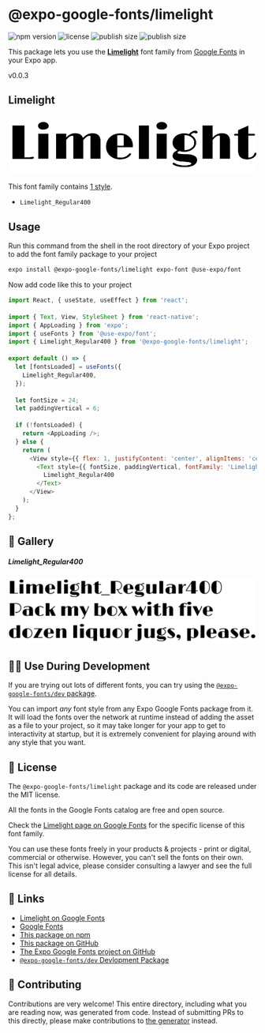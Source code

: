 # @expo-google-fonts/limelight

![npm version](https://flat.badgen.net/npm/v/@expo-google-fonts/limelight)
![license](https://flat.badgen.net/github/license/expo/google-fonts)
![publish size](https://flat.badgen.net/packagephobia/install/@expo-google-fonts/limelight)
![publish size](https://flat.badgen.net/packagephobia/publish/@expo-google-fonts/limelight)

This package lets you use the [**Limelight**](https://fonts.google.com/specimen/Limelight) font family from [Google Fonts](https://fonts.google.com/) in your Expo app.

v0.0.3

## Limelight

![Limelight](./font-family.png)

This font family contains [1 style](#-gallery).

- `Limelight_Regular400`

## Usage

Run this command from the shell in the root directory of your Expo project to add the font family package to your project
```sh
expo install @expo-google-fonts/limelight expo-font @use-expo/font
```

Now add code like this to your project
```js
import React, { useState, useEffect } from 'react';

import { Text, View, StyleSheet } from 'react-native';
import { AppLoading } from 'expo';
import { useFonts } from '@use-expo/font';
import { Limelight_Regular400 } from '@expo-google-fonts/limelight';

export default () => {
  let [fontsLoaded] = useFonts({
    Limelight_Regular400,
  });

  let fontSize = 24;
  let paddingVertical = 6;

  if (!fontsLoaded) {
    return <AppLoading />;
  } else {
    return (
      <View style={{ flex: 1, justifyContent: 'center', alignItems: 'center' }}>
        <Text style={{ fontSize, paddingVertical, fontFamily: 'Limelight_Regular400' }}>
          Limelight_Regular400
        </Text>
      </View>
    );
  }
};

```

## 🔡 Gallery

##### Limelight_Regular400
![Limelight_Regular400](./ba79f57019c587202d831e35a7e10e6dc9ab23546f46ec9da01aa4d25d509913.ttf.png)


## 👩‍💻 Use During Development

If you are trying out lots of different fonts, you can try using the [`@expo-google-fonts/dev` package](https://github.com/expo/google-fonts/tree/master/font-packages/dev#readme).

You can import *any* font style from any Expo Google Fonts package from it. It will load the fonts
over the network at runtime instead of adding the asset as a file to your project, so it may take longer
for your app to get to interactivity at startup, but it is extremely convenient
for playing around with any style that you want.

## 📖 License

The `@expo-google-fonts/limelight` package and its code are released under the MIT license.

All the fonts in the Google Fonts catalog are free and open source.

Check the [Limelight page on Google Fonts](https://fonts.google.com/specimen/Limelight) for the specific license of this font family.

You can use these fonts freely in your products & projects - print or digital, commercial or otherwise. However, you can't sell the fonts on their own. This isn't legal advice, please consider consulting a lawyer and see the full license for all details.

## 🔗 Links

- [Limelight on Google Fonts](https://fonts.google.com/specimen/Limelight)
- [Google Fonts](https://fonts.google.com/)
- [This package on npm](https://www.npmjs.com/package/@expo-google-fonts/limelight)
- [This package on GitHub](https://github.com/expo/google-fonts/tree/master/font-packages/limelight)
- [The Expo Google Fonts project on GitHub](https://github.com/expo/google-fonts)
- [`@expo-google-fonts/dev` Devlopment Package](https://github.com/expo/google-fonts/tree/master/font-packages/dev)


## 🤝 Contributing

Contributions are very welcome! This entire directory, including what you are reading now, was generated from code. Instead of submitting PRs to this directly, please make contributions to [the generator](https://github.com/expo/google-fonts/tree/master/packages/generator) instead.

